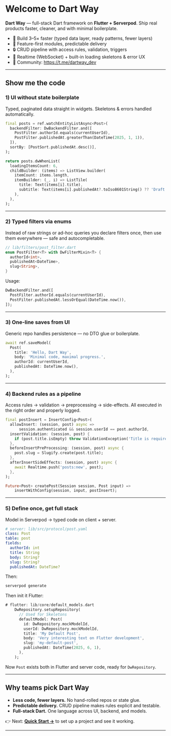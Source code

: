 # Welcome to Dart Way

**Dart Way** — full-stack Dart framework on **Flutter + Serverpod**.
Ship real products faster, cleaner, and with minimal boilerplate.

* 🚀 Build 3–5× faster (typed data layer, ready patterns, fewer layers)
* 🧱 Feature-first modules, predictable delivery
* 🔒 CRUD pipeline with access rules, validation, triggers
* 🔌 Realtime (WebSocket) + built-in loading skeletons & error UX
* 💬 Community: https://t.me/dartway_dev

---

## Show me the code

### 1) UI without state boilerplate

Typed, paginated data straight in widgets. Skeletons & errors handled automatically.

```dart
final posts = ref.watchEntityListAsync<Post>(
  backendFilter: DwBackendFilter.and([
    PostFilter.authorId.equals(currentUserId),
    PostFilter.publishedAt.greaterThan(DateTime(2025, 1, 1)),
  ]),
  sortBy: [PostSort.publishedAt.desc()],
);

return posts.dwWhenList(
  loadingItemsCount: 6,
  childBuilder: (items) => ListView.builder(
    itemCount: items.length,
    itemBuilder: (_, i) => ListTile(
      title: Text(items[i].title),
      subtitle: Text(items[i].publishedAt?.toIso8601String() ?? 'Draft'),
    ),
  ),
);
```

---

### 2) Typed filters via enums

Instead of raw strings or ad-hoc queries you declare filters once,
then use them everywhere — safe and autocompletable.

```dart
// lib/filters/post_filter.dart
enum PostFilter<T> with DwFilterMixin<T> {
  authorId<int>,
  publishedAt<DateTime>,
  slug<String>,
}
```

Usage:

```dart
DwBackendFilter.and([
  PostFilter.authorId.equals(currentUserId),
  PostFilter.publishedAt.lessOrEqual(DateTime.now()),
]);
```

---

### 3) One-line saves from UI

Generic repo handles persistence — no DTO glue or boilerplate.

```dart
await ref.saveModel(
  Post(
    title: 'Hello, Dart Way',
    body: 'Minimal code, maximal progress.',
    authorId: currentUserId,
    publishedAt: DateTime.now(),
  ),
);
```

---

### 4) Backend rules as a pipeline

Access rules → validation → preprocessing → side-effects.
All executed in the right order and properly logged.

```dart
final postInsert = InsertConfig<Post>(
  allowInsert: (session, post) async =>
      session.authenticated && session.userId == post.authorId,
  insertValidation: (session, post) {
    if (post.title.isEmpty) throw ValidationException('Title is required');
  },
  beforeInsertPreProcessing: (session, post) async {
    post.slug = Slugify.create(post.title);
  },
  afterInsertSideEffects: (session, post) async {
    await Realtime.push('posts:new', post);
  },
);

Future<Post> createPost(Session session, Post input) =>
    insertWithConfig(session, input, postInsert);
```

---

### 5) Define once, get full stack

Model in Serverpod → typed code on client + server.

```yaml
# server: lib/src/protocol/post.yaml
class: Post
table: post
fields:
  authorId: int
  title: String
  body: String?
  slug: String?
  publishedAt: DateTime?
```

Then:

```bash
serverpod generate
```

Then init it Flutter:
```dart
# flutter: lib/core/default_models.dart
    DwRepository.setupRepository(
      // Used for Skeletons
      defaultModel: Post(
        id: DwRepository.mockModelId,
        userId: DwRepository.mockModelId,
        title: 'My Default Post',
        body: 'Very interesting text on Flutter development',
        slug: 'my-default-post',
        publishedAt: DateTime(2025, 6, 1),
      ),
    );
```

Now `Post` exists both in Flutter and server code, ready for `DwRepository`.

---

## Why teams pick Dart Way

* **Less code, fewer layers.** No hand-rolled repos or state glue.
* **Predictable delivery.** CRUD pipeline makes rules explicit and testable.
* **Full-stack Dart.** One language across UI, backend, and models.

👉 Next: **[Quick Start →](/docs/quick-start)** to set up a project and see it working.

---
